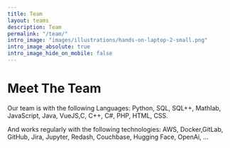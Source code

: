 ```yaml
---
title: Team
layout: teams
description: Team
permalink: "/team/"
intro_image: "images/illustrations/hands-on-laptop-2-small.png"
intro_image_absolute: true
intro_image_hide_on_mobile: false
---
```


# Meet The Team

Our team is  with the following Languages: Python, SQL, SQL++, Mathlab, JavaScript, Java, VueJS,C, C++, C#, PHP, HTML, CSS.

And works regularly with the following technologies: AWS, Docker,GitLab, GitHub, Jira, Jupyter, Redash, Couchbase, Hugging Face, OpenAi, ...
